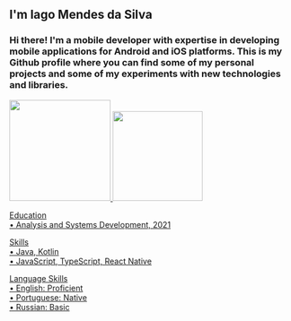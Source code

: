 ## I'm Iago Mendes da Silva ##

### Hi there! I'm a mobile developer with expertise in developing mobile applications for Android and iOS platforms. This is my Github profile where you can find some of my personal projects and some of my experiments with new technologies and libraries. ###

 <div>
   <a href="https://github.com/matheussantos10">
   <img height="180em" src="https://github-readme-stats.vercel.app/api?username=
iagoMendesDaSilva&show_icons=true&theme=radical&include_all_commits=true&count_private=true"/>
   <img height="160em" src="https://github-readme-stats.vercel.app/api/top-langs/?username=
iagoMendesDaSilva&layout=compact&langs_count=7&theme=radical&cache_seconds=1800"/>

</div>

Education<br>
• Analysis and Systems Development, 2021

Skills<br>
• Java, Kotlin<br>
• JavaScript, TypeScript, React Native<br>

Language Skills<br>
• English: Proficient<br>
• Portuguese: Native<br>
• Russian: Basic
